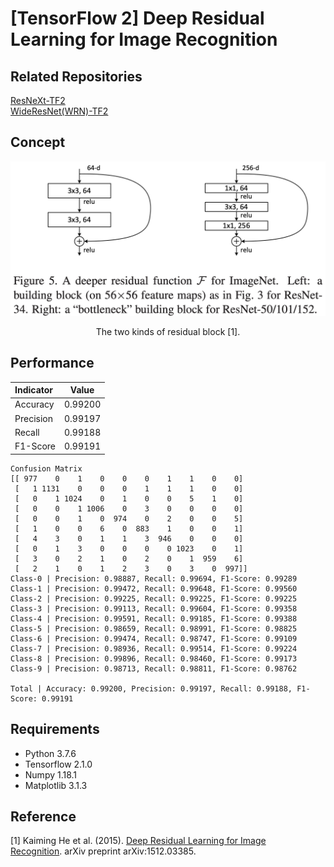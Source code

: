 [TensorFlow 2] Deep Residual Learning for Image Recognition
=====

## Related Repositories
<a href="https://github.com/YeongHyeon/ResNeXt-TF2">ResNeXt-TF2</a>  
<a href="https://github.com/YeongHyeon/WideResNet_WRN-TF2">WideResNet(WRN)-TF2</a>  

## Concept
<div align="center">
  <img src="./figures/resnet.png" width="600">  
  <p>The two kinds of residual block [1].</p>
</div>

## Performance

|Indicator|Value|
|:---|:---:|
|Accuracy|0.99200|
|Precision|0.99197|
|Recall|0.99188|
|F1-Score|0.99191|

```
Confusion Matrix
[[ 977    0    1    0    0    0    1    1    0    0]
 [   1 1131    0    0    0    1    1    1    0    0]
 [   0    1 1024    0    1    0    0    5    1    0]
 [   0    0    1 1006    0    3    0    0    0    0]
 [   0    0    1    0  974    0    2    0    0    5]
 [   1    0    0    6    0  883    1    0    0    1]
 [   4    3    0    1    1    3  946    0    0    0]
 [   0    1    3    0    0    0    0 1023    0    1]
 [   3    0    2    1    0    2    0    1  959    6]
 [   2    1    0    1    2    3    0    3    0  997]]
Class-0 | Precision: 0.98887, Recall: 0.99694, F1-Score: 0.99289
Class-1 | Precision: 0.99472, Recall: 0.99648, F1-Score: 0.99560
Class-2 | Precision: 0.99225, Recall: 0.99225, F1-Score: 0.99225
Class-3 | Precision: 0.99113, Recall: 0.99604, F1-Score: 0.99358
Class-4 | Precision: 0.99591, Recall: 0.99185, F1-Score: 0.99388
Class-5 | Precision: 0.98659, Recall: 0.98991, F1-Score: 0.98825
Class-6 | Precision: 0.99474, Recall: 0.98747, F1-Score: 0.99109
Class-7 | Precision: 0.98936, Recall: 0.99514, F1-Score: 0.99224
Class-8 | Precision: 0.99896, Recall: 0.98460, F1-Score: 0.99173
Class-9 | Precision: 0.98713, Recall: 0.98811, F1-Score: 0.98762

Total | Accuracy: 0.99200, Precision: 0.99197, Recall: 0.99188, F1-Score: 0.99191
```

## Requirements
* Python 3.7.6  
* Tensorflow 2.1.0  
* Numpy 1.18.1  
* Matplotlib 3.1.3  

## Reference
[1] Kaiming He et al. (2015). <a href="https://arxiv.org/abs/1512.03385">Deep Residual Learning for Image Recognition</a>. arXiv preprint arXiv:1512.03385.
